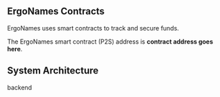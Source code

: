 ## ErgoNames Contracts

ErgoNames uses smart contracts to track and secure funds.

The ErgoNames smart contract (P2S) address is
**contract address goes here**.

## System Architecture

backend